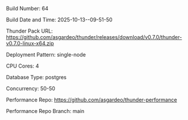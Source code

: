 Build Number: 64

Build Date and Time: 2025-10-13--09-51-50

Thunder Pack URL: https://github.com/asgardeo/thunder/releases/download/v0.7.0/thunder-v0.7.0-linux-x64.zip

Deployment Pattern: single-node

CPU Cores: 4

Database Type: postgres

Concurrency: 50-50

Performance Repo: https://github.com/asgardeo/thunder-performance

Performance Repo Branch: main


